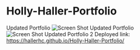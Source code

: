 # Holly-Haller-Portfolio
Updated Portfolio 
![Screen Shot Updated Portfolio](https://user-images.githubusercontent.com/100663920/171310366-928a3c61-ccbd-4cf9-9c05-16ad25dfe68c.png)
![Screen Shot Updated Portfolio 2](https://user-images.githubusercontent.com/100663920/171310385-3cfff136-2e12-40f8-9d0e-3dc725755f94.png)
Deployed link: https://hallerhc.github.io/Holly-Haller-Portfolio/
